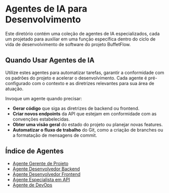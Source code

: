 # Agentes de IA para Desenvolvimento

Este diretório contém uma coleção de agentes de IA especializados, cada um projetado para auxiliar em uma função específica dentro do ciclo de vida de desenvolvimento de software do projeto BuffetFlow.

## Quando Usar Agentes de IA

Utilize estes agentes para automatizar tarefas, garantir a conformidade com os padrões do projeto e acelerar o desenvolvimento. Cada agente é pré-configurado com o contexto e as diretrizes relevantes para sua área de atuação.

Invoque um agente quando precisar:
- **Gerar código** que siga as diretrizes de backend ou frontend.
- **Criar novos endpoints** da API que estejam em conformidade com as convenções estabelecidas.
- **Obter uma visão geral** do estado do projeto ou planejar novas features.
- **Automatizar o fluxo de trabalho** do Git, como a criação de branches ou a formatação de mensagens de commit.

## Índice de Agentes

- [Agente Gerente de Projeto](./project_manager_agent.md)
- [Agente Desenvolvedor Backend](./backend_developer_agent.md)
- [Agente Desenvolvedor Frontend](./frontend_developer_agent.md)
- [Agente Especialista em API](./api_specialist_agent.md)
- [Agente de DevOps](./devops_agent.md)
